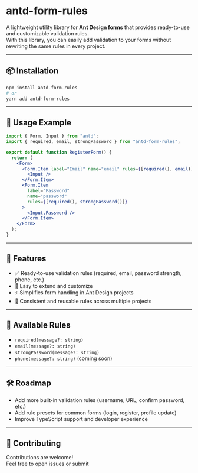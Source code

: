 # antd-form-rules

A lightweight utility library for **Ant Design forms** that provides ready-to-use and customizable validation rules.  
With this library, you can easily add validation to your forms without rewriting the same rules in every project.

---

## 📦 Installation

```bash
npm install antd-form-rules
# or
yarn add antd-form-rules
```

---

## 📖 Usage Example

```jsx
import { Form, Input } from "antd";
import { required, email, strongPassword } from "antd-form-rules";

export default function RegisterForm() {
  return (
    <Form>
      <Form.Item label="Email" name="email" rules={[required(), email()]}>
        <Input />
      </Form.Item>
      <Form.Item
        label="Password"
        name="password"
        rules={[required(), strongPassword()]}
      >
        <Input.Password />
      </Form.Item>
    </Form>
  );
}
```

---

## 🚀 Features

- ✅ Ready-to-use validation rules (required, email, password strength, phone, etc.)
- 🔧 Easy to extend and customize
- ⚡ Simplifies form handling in Ant Design projects
- 🎯 Consistent and reusable rules across multiple projects

---

## 📂 Available Rules

- `required(message?: string)`
- `email(message?: string)`
- `strongPassword(message?: string)`
- `phone(message?: string)` (coming soon)

---

## 🛠️ Roadmap

- Add more built-in validation rules (username, URL, confirm password, etc.)
- Add rule presets for common forms (login, register, profile update)
- Improve TypeScript support and developer experience

---

## 🤝 Contributing

Contributions are welcome!  
Feel free to open issues or submit

